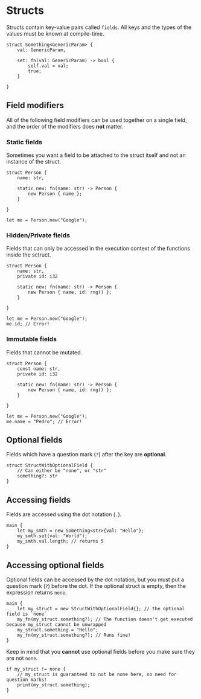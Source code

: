 
# Structs

Structs contain key-value pairs called `fields`. All keys and the types of the values must be known at compile-time.

```
struct Something<GenericParam> {
    val: GenericParam,

    set: fn(val: GenericParam) -> bool {
        self.val = val;
        true;
    }

}
```

## Field modifiers

All of the following field modifiers can be used together on a single field, and the order of the modifiers does **not** matter.

### Static fields

Sometimes you want a field to be attached to the struct itself and not an instance of the struct.

```
struct Person {
    name: str,

    static new: fn(name: str) -> Person {
        new Person { name };
    }

}

let me = Person.new("Google");
```

### Hidden/Private fields

Fields that can only be accessed in the execution context of the functions inside the sctruct.

```
struct Person {
    name: str,
    private id: i32

    static new: fn(name: str) -> Person {
        new Person { name, id: rng() };
    }

}

let me = Person.new("Google");
me.id; // Error!
```

### Immutable fields

Fields that cannot be mutated.

```
struct Person {
    const name: str,
    private id: i32

    static new: fn(name: str) -> Person {
        new Person { name, id: rng() };
    }

}

let me = Person.new("Google");
me.name = "Pedro"; // Error!
```

## Optional fields

Fields which have a question mark (`?`) after the key are **optional**.

```
struct StructWithOptionalField {
    // Can either be "none", or "str"
    something?: str
}
```

## Accessing fields

Fields are accessed using the dot notation (`.`).

```
main {
    let my_smth = new Something<str>{val: "Hello"};
    my_smth.set(val: "World");
    my_smth.val.length; // returns 5
}
```


## Accessing optional fields

Optional fields can be accessed by the dot notation, but you must put a question mark (`?`) before the dot. If the optional struct is empty, then the expression returns `none`.

```
main {
    let my_struct = new StructWithOptionalField{}; // the optional field is `none`
    my_fn(my_struct.something?); // The function doesn't get executed because my_struct cannot be unwrapped
    my_struct.something = "Hello";
    my_fn(my_struct.something?); // Runs fine!
}
```

Keep in mind that you **cannot** use optional fields before you make sure they are not `none`. 

```
if my_struct != none {
    // my_struct is guaranteed to not be none here, no need for question marks!
    print(my_struct.something);
}
```